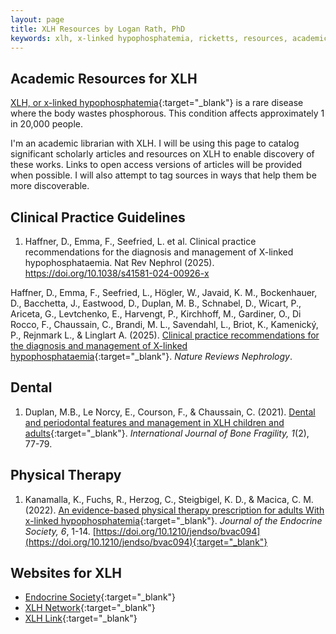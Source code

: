 ```yaml
---
layout: page
title: XLH Resources by Logan Rath, PhD
keywords: xlh, x-linked hypophosphatemia, ricketts, resources, academic, XLH
---
```

Academic Resources for XLH
--------------------------
[XLH, or x-linked hypophosphatemia](https://www.endocrine.org/patient-engagement/endocrine-library/x-linked-hypophosphatemia){:target="_blank"} is a rare disease where the body wastes phosphorous. This condition affects approximately 1 in 20,000 people.

I'm an academic librarian with XLH. I will be using this page to catalog significant scholarly articles and resources on XLH to enable discovery of these works. Links to open access versions of articles will be provided when possible. I will also attempt to tag sources in ways that help them be more discoverable.

Clinical Practice Guidelines
----------------------------
1. Haffner, D., Emma, F., Seefried, L. et al. Clinical practice recommendations for the diagnosis and management of X-linked hypophosphataemia. Nat Rev Nephrol (2025). https://doi.org/10.1038/s41581-024-00926-x


 Haffner, D., Emma, F., Seefried, L., Högler, W., Javaid, K. M., Bockenhauer, D., Bacchetta, J., Eastwood, D., Duplan, M. B., Schnabel, D., Wicart, P., Ariceta, G., Levtchenko, E., Harvengt, P., Kirchhoff, M., Gardiner, O., Di Rocco, F., Chaussain, C., Brandi, M. L., Savendahl, L., Briot, K., Kamenický, P., Rejnmark L., & Linglart A. (2025). [Clinical practice recommendations for the diagnosis and management of X-linked hypophosphataemia](https://doi.org/10.1038/s41581-024-00926-x){:target="_blank"}. *Nature Reviews Nephrology*.

Dental
------
1. Duplan, M.B., Le Norcy, E., Courson, F., & Chaussain, C. (2021). [Dental and periodontal features and management in XLH children and adults](https://www.journalbonefragility.com/article/2021/1/2/74/dental-and-periodontal-features-and-management-in-xlh-children-and-adults/){:target="_blank"}. *International Journal of Bone Fragility, 1*(2), 77-79.

Physical Therapy
----------------
1. Kanamalla, K., Fuchs, R., Herzog, C., Steigbigel, K. D., & Macica, C. M. (2022). [An evidence-based physical therapy prescription for adults With x-linked hypophosphatemia](https://doi.org/10.1210/jendso/bvac094){:target="_blank"}. *Journal of the Endocrine Society, 6*, 1-14. [https://doi.org/10.1210/jendso/bvac094](https://doi.org/10.1210/jendso/bvac094){:target="_blank"}


Websites for XLH
----------------
* [Endocrine Society](https://www.endocrine.org/patient-engagement/endocrine-library/x-linked-hypophosphatemia){:target="_blank"}
* [XLH Network](https://xlhnetwork.org){:target="_blank"}
* [XLH Link](https://xlhlink.org){:target="_blank"}
